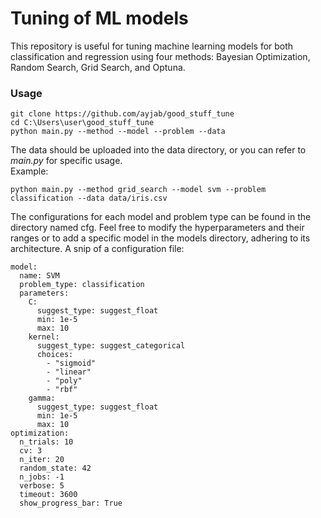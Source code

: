 # Tuning of ML models
This repository is useful for tuning machine learning models for both classification and regression using four methods: Bayesian Optimization, Random Search, Grid Search, and Optuna.

### Usage 
```
git clone https://github.com/ayjab/good_stuff_tune
cd C:\Users\user\good_stuff_tune
python main.py --method --model --problem --data
```
The data should be uploaded into the data directory, or you can refer to _main.py_ for specific usage.<br>
Example:
```
python main.py --method grid_search --model svm --problem classification --data data/iris.csv
```
The configurations for each model and problem type can be found in the directory named cfg. Feel free to modify the hyperparameters and their ranges or to add a specific model in the models directory, adhering to its architecture. A snip of a configuration file:

```
model:
  name: SVM  
  problem_type: classification  
  parameters:
    C:
      suggest_type: suggest_float
      min: 1e-5
      max: 10
    kernel:
      suggest_type: suggest_categorical
      choices:
        - "sigmoid"
        - "linear"
        - "poly"
        - "rbf"
    gamma:
      suggest_type: suggest_float
      min: 1e-5
      max: 10
optimization:
  n_trials: 10
  cv: 3
  n_iter: 20
  random_state: 42
  n_jobs: -1
  verbose: 5
  timeout: 3600
  show_progress_bar: True
```

